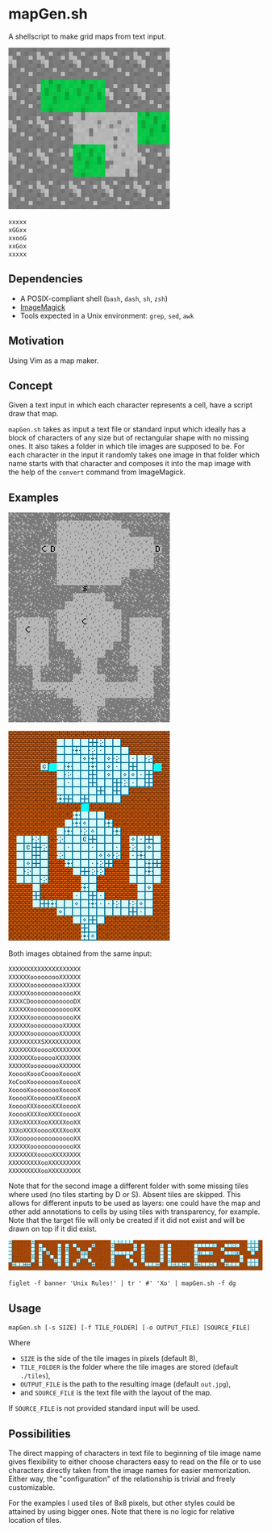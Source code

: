 # mapGen.sh

A shellscript to make grid maps from text input.

![Simple map example](examples/simpleBig.jpg)

```
xxxxx
xGGxx
xxooG
xxGox
xxxxx
```

## Dependencies

- A POSIX-compliant shell (`bash`, `dash`, `sh`, `zsh`)
- [ImageMagick](https://imagemagick.org/index.php)
- Tools expected in a Unix environment: `grep`, `sed`, `awk`

## Motivation

Using Vim as a map maker.

## Concept

Given a text input in which each character represents a cell, have a script draw that map.

`mapGen.sh` takes as input a text file or standard input which ideally has a block of characters of
any size but of rectangular shape with no missing ones. It also takes a folder in which tile images
are supposed to be. For each character in the input it randomly takes one image in that folder which
name starts with that character and composes it into the map image with the help of the `convert`
command from ImageMagick.

## Examples

![Cave dungeon example](examples/caveBig.jpg)

![Tiled dungeon example](examples/tiledDungeonBig.jpg)

Both images obtained from the same input:

```
XXXXXXXXXXXXXXXXXXXX
XXXXXXooooooooXXXXXX
XXXXXXoooooooooXXXXX
XXXXXXooooooooooooXX
XXXXCDooooooooooooDX
XXXXXXooooooooooooXX
XXXXXXooooooooooooXX
XXXXXXoooooooooXXXXX
XXXXXXooooooooXXXXXX
XXXXXXXXXSXXXXXXXXXX
XXXXXXXXooooXXXXXXXX
XXXXXXXooooooXXXXXXX
XXXXXXooooooooXXXXXX
XooooXoooCooooXooooX
XoCooXooooooooXooooX
XooooXooooooooXooooX
XooooXXooooooXXooooX
XooooXXXooooXXXooooX
XooooXXXXooXXXXooooX
XXXoXXXXXooXXXXXooXX
XXXoXXXXooooXXXXooXX
XXXoooooooooooooooXX
XXXXXXooooooooooooXX
XXXXXXXXooooXXXXXXXX
XXXXXXXXXooXXXXXXXXX
XXXXXXXXXooXXXXXXXXX
```

Note that for the second image a different folder with some missing tiles where used (no tiles
starting by D or S). Absent tiles are skipped. This allows for different inputs to be used as
layers: one could have the map and other add annotations to cells by using tiles with transparency,
for example. Note that the target file will only be created if it did not exist and will be drawn on
top if it did exist.

![Unix rules! example](examples/banner.jpg)

```
figlet -f banner 'Unix Rules!' | tr ' #' 'Xo' | mapGen.sh -f dg
```

## Usage

```
mapGen.sh [-s SIZE] [-f TILE_FOLDER] [-o OUTPUT_FILE] [SOURCE_FILE]
```

Where

- `SIZE` is the side of the tile images in pixels (default 8),
- `TILE_FOLDER` is the folder where the tile images are stored (default `./tiles`),
- `OUTPUT_FILE` is the path to the resulting image (default `out.jpg`),
- and `SOURCE_FILE` is the text file with the layout of the map.

If `SOURCE_FILE` is not provided standard input will be used.

## Possibilities

The direct mapping of characters in text file to beginning of tile image name gives flexibility to
either choose characters easy to read on the file or to use characters directly taken from the
image names for easier memorization. Either way, the "configuration" of the relationship is
trivial and freely customizable.

For the examples I used tiles of 8x8 pixels, but other styles could be attained by using bigger
ones. Note that there is no logic for relative location of tiles.
